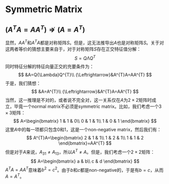 # Symmetric Matrix

## $(A^{T}A=AA^{T}){\nRightarrow}(A=A^{T})$

显然，$AA^{T}$和$A^{T}A$都是对称矩阵$S$。但是，这无法推导出$A$也是对称矩阵$S$。关于对这两者等价的猜想主要来自于，对于对称矩阵$S$存在正交特征值分解：
$$
S=Q{\Lambda}Q^{T}
$$
同时特征分解的特征向量正交的充要条件为：
$$
&A=Q{\Lambda}Q^{T}\\
{\Leftrightarrow}&A^{T}A=AA^{T}
$$
于是，我们猜想：
$$
&A=A^{T}\\
{\Leftrightarrow}&A^{T}A=AA^{T}
$$
当然，这一推理是不对的，或者说不完全对，这一关系仅在$A$为$2{\times}2$矩阵时成立，毕竟一个normal matrix不必须是symmetric matrix。比如，我们考虑一个$3{\times}3$矩阵：
$$
A=\begin{bmatrix}
1 & 1 & 0\\
0 & 1 & 1\\
1 & 0 & 1
\end{bmatrix}
$$
这里$A$中的每一项都只包含$0$和$1$，这是一个non-negative matrix，然后我们有：
$$
A^{T}A=\begin{bmatrix}
2 & 1 & 1\\
1 & 2 & 1\\
1 & 1 & 2
\end{bmatrix}=AA^{T}
$$
但是对于$A$来说，$A_{31}{\neq}A_{13}$，所以$A^{T}{\neq}A$。但是，我们考虑一个$2{\times}2$矩阵：
$$
A=\begin{bmatrix}
a & b\\
c & d
\end{bmatrix}
$$
$A^{T}A=AA^{T}$意味着$b^{2}=c^{2}$。由于$b$和$c$都是non-negative的，于是有$b=c$，从而$A=A^{T}$。